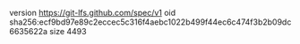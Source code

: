 version https://git-lfs.github.com/spec/v1
oid sha256:ecf9bd97e89c2eccec5c316f4aebc1022b499f44ec6c474f3b2b09dc6635622a
size 4493
